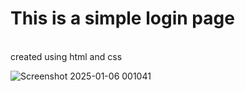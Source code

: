 # This is a simple login page 
<br>created using html and css


![Screenshot 2025-01-06 001041](https://github.com/user-attachments/assets/2aa26ae4-26ee-4093-9701-1c86c92d2ce9)
